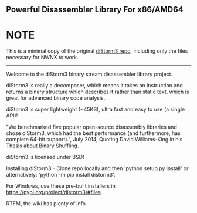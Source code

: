 Powerful Disassembler Library For x86/AMD64
-----------

# NOTE
This is a minimal copy of the original [diStorm3 repo](https://github.com/gdabah/distorm/), including only the files necessary for NWNX to work.

---

Welcome to the diStorm3 binary stream disassembler library project.

diStorm3 is really a decomposer, which means it takes an instruction and returns a binary structure which describes it rather than static text, which is great for advanced binary code analysis.

diStorm3 is super lightweight (~45KB), ultra fast and easy to use (a single API)!

"We benchmarked five popular open-source disassembly libraries and chose diStorm3, which had the best performance (and furthermore, has complete 64-bit support).", July 2014, Quoting David Williams-King in his Thesis about Binary Shuffling.

diStorm3 is licensed under BSD!

Installing diStorm3 -
Clone repo locally and then 'python setup.py install' or alternatively: 'python -m pip install distorm3'.

For Windows, use these pre-built installers in https://pypi.org/project/distorm3/#files.

RTFM, the wiki has plenty of info.
